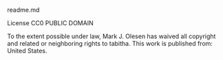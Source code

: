readme.md

  License CC0 PUBLIC DOMAIN
 
  To the extent possible under law, Mark J. Olesen has waived all copyright
  and related or neighboring rights to tabitha. This work is published from:
  United States.


